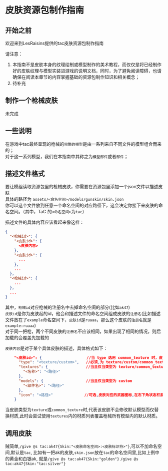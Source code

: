 <style>
  table:{
    margin-left: 0.1%
  }
</style>
# 皮肤资源包制作指南

## 开始之前
欢迎来到LesRaisins提供的tac皮肤资源包制作指南

请注意：  
1. 本指南不是皮肤本身的纹理绘制或模型制作的美术教程，而仅仅是将已经制作好的皮肤纹理与模型实装进游戏的说明文档，同时，为了避免阅读障碍，也请确保在阅读本章节的内容掌握基础的资源包制作知识和相关概念； 
2. 待补充


## 制作一个枪械皮肤
未完成


## 一些说明
在游戏中tac最终呈现的枪械的`完整的模型`是由一系列来自不同文件的模型组合而来的；  
对于这一系列模型，我们在本指南中其称之为`模型部件`或者`部件`；


## 描述文件格式
要让模组读取资源包里的枪械皮肤，你需要在资源包里添加一个json文件以描述皮肤  
具体的路径为
`assets/<命名空间>/models/gunskin/skin.json`  
你可以这个文件放到任意一个命名空间的对应路径下，这会决定你接下来皮肤的命名空间。（其中，TaC 的`<命名空间>`为`tac`）

描述文件的具体内容应该看起来像这样：
```json
{
  "<枪械id>": {
    "<皮肤id>": {
      <皮肤内容>
    },
    "<皮肤id>": {
      ...
    },
    ...
  },
  "<枪械id>": {
    ...
  },
  ...
}
```

其中，`枪械id`对应枪械的注册名中去掉命名空间的部分(比如`ak47`)  
`皮肤id`是你为皮肤起的id，他会和描述文件的命名空间组成皮肤的`注册名`(比如描述文件放在了`example`命名空间下，`皮肤id`是`ruaaa`，那么这个皮肤的`注册名`就是`example:ruaaa`)  
对于同一把枪，两个不同皮肤的`注册名`不应该相同，如果出现了相同的情况，则后加载的会覆盖先加载的

`皮肤内容`是对于某个具体皮肤的描述，具体格式如下：
```json
    "<皮肤id>": {                    //当 type 选用 common_texture 时，皮肤 id 一般设置为 common（当然不这么设置也没关系）
      "type": "<texture/custom>",   //必须,为 texture/custom/common_texture 三者之一,决定该皮肤是否需要修改模型，以及是否为通用皮肤
      "textures": {                 //当且仅当类型为 texture/common_texture
        "<名称>": "<路径>"
      },
      "models": {                   //当且仅当类型为 custom
        "<部件名>": "<路径>"
      },
      "icon": "<路径>"              //可选,皮肤对应的武器图标,在右下角状态栏展示
    }
```
当皮肤类型为`texture`或`common_texture`时,代表该皮肤不会修改默认模型而仅替换材质,此时会尝试使用`textures`内的材质列表覆盖枪械所有模型内的默认材质。


## 调用皮肤
贼简单,`/give @s tac:ak47{Skin:"<皮肤命名空间>:<皮肤标识符>"}`,可以不加命名空间,默认是`tac`,
比如有一把ak的皮肤,`skin.json`放在`tac`的命名空间里,比如上例中的黄金和白银ak,
就是`/give @s tac:ak47{Skin:"golden"}` `/give @s tac:ak47{Skin:"tac:silver"}`  
